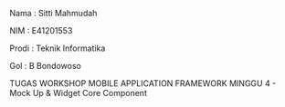 Nama : Sitti Mahmudah

NIM : E41201553

Prodi : Teknik Informatika

Gol : B Bondowoso

TUGAS WORKSHOP MOBILE APPLICATION FRAMEWORK MINGGU 4 - Mock Up & Widget Core Component
